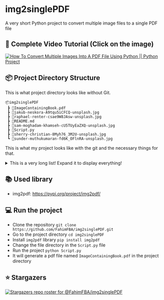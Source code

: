 # img2singlePDF
A very short Python project to convert multiple image files to a single PDF file


## 🎥 Complete Video Tutorial (Click on the image)
[![How To Convert Multiple Images Into A PDF File Using Python || Python Project](https://img.youtube.com/vi/zBZhfzgahsk/maxresdefault.jpg)](https://www.youtube.com/watch?v=zBZhfzgahsk)

## 📦 Project Directory Structure

This is what project directory looks like without Git.

```
📦img2singlePDF
 ┣ 📜ImageContainingBook.pdf
 ┣ 📜jakub-neskora-A9tqu5iCFCQ-unsplash.jpg
 ┣ 📜raphael-renter-csae9W8JAsw-unsplash.jpg
 ┣ 📜README.md
 ┣ 📜sam-moghadam-khamseh-cU5TUyEaZXQ-unsplash.jpg
 ┣ 📜Script.py
 ┣ 📜sherry-christian-8Myh76_3M2U-unsplash.jpg
 ┗ 📜sunder-muthukumaran-fd6K_OFlnRA-unsplash.jpg

```

This is what my project looks like with the git and the necessary things for that.


<details>
<summary>This is a very long list! Expand it to display everything!</summary>
<br>

```
📦img2singlePDF
 ┣ 📂.git
 ┃ ┣ 📂hooks
 ┃ ┃ ┣ 📜applypatch-msg.sample
 ┃ ┃ ┣ 📜commit-msg.sample
 ┃ ┃ ┣ 📜fsmonitor-watchman.sample
 ┃ ┃ ┣ 📜post-update.sample
 ┃ ┃ ┣ 📜pre-applypatch.sample
 ┃ ┃ ┣ 📜pre-commit.sample
 ┃ ┃ ┣ 📜pre-merge-commit.sample
 ┃ ┃ ┣ 📜pre-push.sample
 ┃ ┃ ┣ 📜pre-rebase.sample
 ┃ ┃ ┣ 📜pre-receive.sample
 ┃ ┃ ┣ 📜prepare-commit-msg.sample
 ┃ ┃ ┣ 📜push-to-checkout.sample
 ┃ ┃ ┣ 📜sendemail-validate.sample
 ┃ ┃ ┗ 📜update.sample
 ┃ ┣ 📂info
 ┃ ┃ ┗ 📜exclude
 ┃ ┣ 📂logs
 ┃ ┃ ┣ 📂refs
 ┃ ┃ ┃ ┣ 📂heads
 ┃ ┃ ┃ ┃ ┗ 📜main
 ┃ ┃ ┃ ┗ 📂remotes
 ┃ ┃ ┃ ┃ ┗ 📂origin
 ┃ ┃ ┃ ┃ ┃ ┣ 📜HEAD
 ┃ ┃ ┃ ┃ ┃ ┗ 📜main
 ┃ ┃ ┗ 📜HEAD
 ┃ ┣ 📂objects
 ┃ ┃ ┣ 📂0c
 ┃ ┃ ┃ ┗ 📜c08f36a8237d884055b437abdc7bca89f22df8
 ┃ ┃ ┣ 📂32
 ┃ ┃ ┃ ┗ 📜c5bb537b3090e578dfb85e718e67d020c32c76
 ┃ ┃ ┣ 📂3d
 ┃ ┃ ┃ ┗ 📜ded592bc5dd0578a155891368f664102883fca
 ┃ ┃ ┣ 📂45
 ┃ ┃ ┃ ┗ 📜e334d419d3876616469e28dca06f81aca486e7
 ┃ ┃ ┣ 📂4d
 ┃ ┃ ┃ ┗ 📜edc33ae7c102a040058caf2eadd3d477fd3e21
 ┃ ┃ ┣ 📂54
 ┃ ┃ ┃ ┣ 📜5f1fddb186d9780980728e966ffe9f54944c8c
 ┃ ┃ ┃ ┗ 📜ad4bb98b0a79bf810850ef26b93a7b9882a05f
 ┃ ┃ ┣ 📂59
 ┃ ┃ ┃ ┗ 📜8614d5c7e7add9218dd4553dff4f5f99f87f0c
 ┃ ┃ ┣ 📂5f
 ┃ ┃ ┃ ┗ 📜356de01c3c64b1021dde225503d639b0de2334
 ┃ ┃ ┣ 📂74
 ┃ ┃ ┃ ┗ 📜c39d53de4ce962e4ead056323d61b1c675ef18
 ┃ ┃ ┣ 📂7e
 ┃ ┃ ┃ ┗ 📜820efa4e5c2de055c33c6869b49e2785bb4ac3
 ┃ ┃ ┣ 📂83
 ┃ ┃ ┃ ┗ 📜4982131f2273474913da1365af6e2b5358f41b
 ┃ ┃ ┣ 📂90
 ┃ ┃ ┃ ┗ 📜04169f7f5de94569449f738637d612511b17d9
 ┃ ┃ ┣ 📂9a
 ┃ ┃ ┃ ┗ 📜d25664f1fe5729c9ea870cceef12c3c58b7231
 ┃ ┃ ┣ 📂b2
 ┃ ┃ ┃ ┗ 📜ccb86027fb7c17d7696b75d28a54f26b819957
 ┃ ┃ ┣ 📂b7
 ┃ ┃ ┃ ┗ 📜52e1abce94c356f4f3868aac7adaf474248d40
 ┃ ┃ ┣ 📂ba
 ┃ ┃ ┃ ┗ 📜349a61db8a1a1f079de33219556bf6b604b9a9
 ┃ ┃ ┣ 📂c2
 ┃ ┃ ┃ ┗ 📜c13133ebf295adaab5ba256b05087efe533a5d
 ┃ ┃ ┣ 📂ca
 ┃ ┃ ┃ ┗ 📜94f1cdc6a70faa9b7c5f3e954f96598cd3aed2
 ┃ ┃ ┣ 📂ce
 ┃ ┃ ┃ ┗ 📜23cc5cca425214374a8b8c84fb5eeecb4e0ba1
 ┃ ┃ ┣ 📂d3
 ┃ ┃ ┃ ┗ 📜59e6c3987f7d4888bf3207594694d89939da05
 ┃ ┃ ┣ 📂da
 ┃ ┃ ┃ ┗ 📜1926bd221081d98ac3d63f52fbe451649266a5
 ┃ ┃ ┣ 📂e4
 ┃ ┃ ┃ ┗ 📜51ae404388c90540cf32c6b80f2a15a4989dcd
 ┃ ┃ ┣ 📂fc
 ┃ ┃ ┃ ┗ 📜a21acf193c6a5a23f28f7faa2e97bff86bdf2d
 ┃ ┃ ┣ 📂info
 ┃ ┃ ┗ 📂pack
 ┃ ┃ ┃ ┣ 📜pack-906bdaa3745e4c955108eb06c6dbefac77f36ea6.idx
 ┃ ┃ ┃ ┣ 📜pack-906bdaa3745e4c955108eb06c6dbefac77f36ea6.pack
 ┃ ┃ ┃ ┗ 📜pack-906bdaa3745e4c955108eb06c6dbefac77f36ea6.rev
 ┃ ┣ 📂refs
 ┃ ┃ ┣ 📂heads
 ┃ ┃ ┃ ┗ 📜main
 ┃ ┃ ┣ 📂remotes
 ┃ ┃ ┃ ┗ 📂origin
 ┃ ┃ ┃ ┃ ┣ 📜HEAD
 ┃ ┃ ┃ ┃ ┗ 📜main
 ┃ ┃ ┗ 📂tags
 ┃ ┣ 📜COMMIT_EDITMSG
 ┃ ┣ 📜config
 ┃ ┣ 📜description
 ┃ ┣ 📜FETCH_HEAD
 ┃ ┣ 📜HEAD
 ┃ ┣ 📜index
 ┃ ┣ 📜ORIG_HEAD
 ┃ ┗ 📜packed-refs
 ┣ 📂img
 ┃ ┗ 📜Preview.png
 ┣ 📂_includes
 ┃ ┗ 📜youtube.yml
 ┣ 📜.gitignore
 ┣ 📜ImageContainingBook.pdf
 ┣ 📜jakub-neskora-A9tqu5iCFCQ-unsplash.jpg
 ┣ 📜LICENSE
 ┣ 📜raphael-renter-csae9W8JAsw-unsplash.jpg
 ┣ 📜README.md
 ┣ 📜sam-moghadam-khamseh-cU5TUyEaZXQ-unsplash.jpg
 ┣ 📜Script.py
 ┣ 📜sherry-christian-8Myh76_3M2U-unsplash.jpg
 ┗ 📜sunder-muthukumaran-fd6K_OFlnRA-unsplash.jpg
 ```
 
</details>


## 📚 Used library

* img2pdf: https://pypi.org/project/img2pdf/


## 💻 Run the project

* Clone the repository `git clone https://github.com/FahimFBA/img2singlePDF.git`
* Go to the project directory `cd img2singlePDF`
* Install `img2pdf` library `pip install img2pdf`
* Change the file directory in the `Script.py` file
* Run the project `python Script.py`
* It will generate a pdf file named `ImageContainingBook.pdf` in the project directory


## ⭐ Stargazers

[![Stargazers repo roster for @FahimFBA/img2singlePDF](https://reporoster.com/stars/FahimFBA/img2singlePDF)](https://github.com/FahimFBA/img2singlePDF/stargazers)
